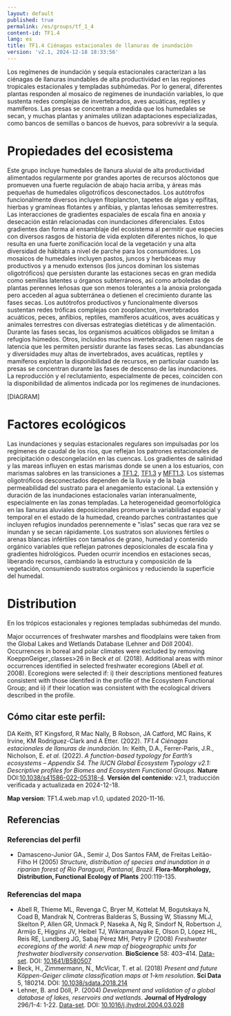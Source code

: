 ```yaml
---
layout: default
published: true
permalink: /es/groups/tf_1_4
content-id: TF1.4
lang: es
title: TF1.4 Ciénagas estacionales de llanuras de inundación
version: 'v2.1, 2024-12-18 18:33:56'
---
```


Los regímenes de inundación y sequía estacionales caracterizan a las ciénagas de llanuras inundables de alta productividad en las regiones tropicales estacionales y templadas subhúmedas. Por lo general, diferentes plantas responden al mosaico de regímenes de inundación variables, lo que sustenta redes complejas de invertebrados, aves acuáticas, reptiles y mamíferos. Las presas se concentran a medida que los humedales se secan, y muchas plantas y animales utilizan adaptaciones especializadas, como bancos de semillas o bancos de huevos, para sobrevivir a la sequía.

# Propiedades del ecosistema
 
Este grupo incluye humedales de llanura aluvial de alta productividad alimentados regularmente por grandes aportes de recursos alóctonos que promueven una fuerte regulación de abajo hacia arriba, y áreas más pequeñas de humedales oligotróficos desconectados. Los autótrofos funcionalmente diversos incluyen fitoplancton, tapetes de algas y epífitas, hierbas y gramíneas flotantes y anfibias, y plantas leñosas semiterrestres. Las interacciones de gradientes espaciales de escala fina en anoxia y desecación están relacionadas con inundaciones diferenciales. Estos gradientes dan forma al ensamblaje del ecosistema al permitir que especies con diversos rasgos de historia de vida exploten diferentes nichos, lo que resulta en una fuerte zonificación local de la vegetación y una alta diversidad de hábitats a nivel de parche para los consumidores. Los mosaicos de humedales incluyen pastos, juncos y herbáceas muy productivos y a menudo extensos (los juncos dominan los sistemas oligotróficos) que persisten durante las estaciones secas en gran medida como semillas latentes u órganos subterráneos, así como arboledas de plantas perennes leñosas que son menos tolerantes a la anoxia prolongada pero acceden al agua subterránea o detienen el crecimiento durante las fases secas. Los autótrofos productivos y funcionalmente diversos sustentan redes tróficas complejas con zooplancton, invertebrados acuáticos, peces, anfibios, reptiles, mamíferos acuáticos, aves acuáticas y animales terrestres con diversas estrategias dietéticas y de alimentación. Durante las fases secas, los organismos acuáticos obligados se limitan a refugios húmedos. Otros, incluidos muchos invertebrados, tienen rasgos de latencia que les permiten persistir durante las fases secas. Las abundancias y diversidades muy altas de invertebrados, aves acuáticas, reptiles y mamíferos explotan la disponibilidad de recursos, en particular cuando las presas se concentran durante las fases de descenso de las inundaciones. La reproducción y el reclutamiento, especialmente de peces, coinciden con la disponibilidad de alimentos indicada por los regímenes de inundaciones.

[DIAGRAM]

# Factores ecológicos
 
Las inundaciones y sequías estacionales regulares son impulsadas por los regímenes de caudal de los ríos, que reflejan los patrones estacionales de precipitación o descongelación en las cuencas. Los gradientes de salinidad y las mareas influyen en estas marismas donde se unen a los estuarios, con marismas salobres en las transiciones a [TF1.2](/explore/groups/TF1.2), [TF1.3](/explore/groups/TF1.3) y [MFT1.3](/explore/groups/MFT1.3). Los sistemas oligotróficos desconectados dependen de la lluvia y de la baja permeabilidad del sustrato para el anegamiento estacional. La extensión y duración de las inundaciones estacionales varían interanualmente, especialmente en las zonas templadas. La heterogeneidad geomorfológica en las llanuras aluviales deposicionales promueve la variabilidad espacial y temporal en el estado de la humedad, creando parches contrastantes que incluyen refugios inundados perennemente e "islas" secas que rara vez se inundan y se secan rápidamente. Los sustratos son aluviones fértiles o arenas blancas infértiles con tamaños de grano, humedad y contenido orgánico variables que reflejan patrones deposicionales de escala fina y gradientes hidrológicos. Pueden ocurrir incendios en estaciones secas, liberando recursos, cambiando la estructura y composición de la vegetación, consumiendo sustratos orgánicos y reduciendo la superficie del humedal.
 
# Distribution
 
En los trópicos estacionales y regiones templadas subhúmedas del mundo.

Major occurrences of freshwater marshes and floodplains were taken from the Global Lakes and Wetlands Database (Lehner and Döll 2004). Occurrences in boreal and polar climates were excluded by removing KoeppnGeiger_classes>26 in Beck _et al._ (2018). Additional areas with minor occurrences identified in selected freshwater ecoregions (Abell _et al._ 2008). Ecoregions were selected if: i) their descriptions mentioned features consistent with those identifed in the profile of the Ecosystem Functional Group; and ii) if their location was consistent with the ecological drivers described in the profile.

## Cómo citar este perfil:

DA Keith, RT Kingsford, R Mac Nally, B Robson, JA Catford, MC Rains, K Irvine, KM Rodriguez-Clark and A Etter. (2022). *TF1.4 Ciénagas estacionales de llanuras de inundación*. In: Keith, D.A., Ferrer-Paris, J.R., Nicholson, E. *et al.* (2022). *A function-based typology for Earth’s ecosystems – Appendix S4. The IUCN Global Ecosystem Typology v2.1: Descriptive profiles for Biomes and Ecosystem Functional Groups*. **Nature** DOI:[10.1038/s41586-022-05318-4](https://doi.org/10.1038/s41586-022-05318-4).
**Versión del contenido**: v2.1, traducción verificada y actualizada en 2024-12-18.

**Map version**: TF1.4.web.map v1.0, updated 2020-11-16.

## Referencias

### Referencias del perfil
* Damasceno-Junior GA., Semir J, Dos Santos FAM, de Freitas Leitão-Filho H  (2005) *Structure, distribution of species and inundation in a riparian forest of Rio Paraguai, Pantanal, Brazil*. **Flora-Morphology, Distribution, Functional Ecology of Plants** 200:119-135.

### Referencias del mapa
* Abell R, Thieme ML, Revenga C, Bryer M, Kottelat M, Bogutskaya N, Coad B, Mandrak N, Contreras Balderas S, Bussing W, Stiassny MLJ, Skelton P, Allen GR, Unmack P, Naseka A, Ng R, Sindorf N, Robertson J, Armijo E, Higgins JV, Heibel TJ, Wikramanayake E, Olson D, López HL, Reis RE, Lundberg JG, Sabaj Pérez MH, Petry P  (2008) *Freshwater ecoregions of the world: A new map of biogeographic units for freshwater biodiversity conservation*. **BioScience** 58: 403–414. [Data-set](http://www.feow.org). DOI: [10.1641/B580507](http://doi.org/10.1641/B580507)
* Beck, H., Zimmermann, N., McVicar, T. et al. (2018) *Present and future Köppen-Geiger climate classification maps at 1-km resolution*. **Sci Data** 5, 180214. DOI: [10.1038/sdata.2018.214](http://doi.org/10.1038/sdata.2018.214)
* Lehner, B. and Döll, P.  (2004) *Development and validation of a global database of lakes, reservoirs and wetlands*. **Journal of Hydrology** 296/1-4: 1-22. [Data-set](https://www.worldwildlife.org/pages/global-lakes-and-wetlands-database). DOI: [10.1016/j.jhydrol.2004.03.028](http://doi.org/10.1016/j.jhydrol.2004.03.028)
